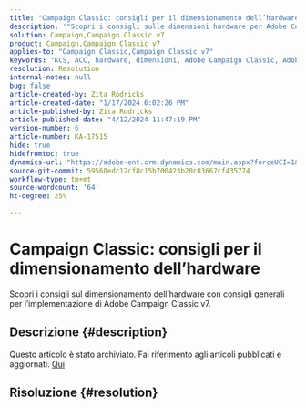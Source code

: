 ```yaml
---
title: "Campaign Classic: consigli per il dimensionamento dell’hardware"
description: '"Scopri i consigli sulle dimensioni hardware per Adobe Campaign Classic v7".'
solution: Campaign,Campaign Classic v7
product: Campaign,Campaign Classic v7
applies-to: "Campaign Classic,Campaign Classic v7"
keywords: "KCS, ACC, hardware, dimensioni, Adobe Campaign Classic, Adobe Campaign Classic v7, consigli, best practice"
resolution: Resolution
internal-notes: null
bug: false
article-created-by: Zita Rodricks
article-created-date: "1/17/2024 6:02:26 PM"
article-published-by: Zita Rodricks
article-published-date: "4/12/2024 11:47:19 PM"
version-number: 6
article-number: KA-17515
hide: true
hidefromtoc: true
dynamics-url: "https://adobe-ent.crm.dynamics.com/main.aspx?forceUCI=1&pagetype=entityrecord&etn=knowledgearticle&id=d9e20f8f-62b5-ee11-a569-6045bd006239"
source-git-commit: 59560edc12cf8c15b700423b20c83667cf435774
workflow-type: tm+mt
source-wordcount: '64'
ht-degree: 25%

---
```


# Campaign Classic: consigli per il dimensionamento dell’hardware


Scopri i consigli sul dimensionamento dell’hardware con consigli generali per l’implementazione di Adobe Campaign Classic v7.

## Descrizione {#description}

Questo articolo è stato archiviato. Fai riferimento agli articoli pubblicati e aggiornati. [Qui](https://experienceleague.adobe.com/search.html?lang=it#sort=relevancy)

## Risoluzione {#resolution}

